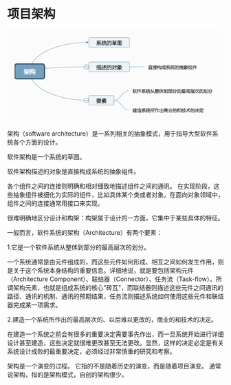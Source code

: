 # 项目架构

![1](2302.png)

 架构（software architecture）是一系列相关的抽象模式，用于指导大型软件系统各个方面的设计。

 软件架构是一个系统的草图。

 软件架构描述的对象是直接构成系统的抽象组件。

 各个组件之间的连接则明确和相对细致地描述组件之间的通讯。
 在实现阶段，这些抽象组件被细化为实际的组件，比如具体某个类或者对象。在面向对象领域中，组件之间的连接通常用接口来实现。 

很难明确地区分设计和构架：构架属于设计的一方面，它集中于某些具体的特征。

一般而言，软件系统的架构（Architecture）有两个要素：

1.它是一个软件系统从整体到部分的最高层次的划分。

一个系统通常是由元件组成的，而这些元件如何形成、相互之间如何发生作用，则是关于这个系统本身结构的重要信息。详细地说，就是要包括架构元件（Architecture Component）、联结器（Connector）、任务流（Task-flow）。所谓架构元素，也就是组成系统的核心"砖瓦"，而联结器则描述这些元件之间通讯的路径、通讯的机制、通讯的预期结果，任务流则描述系统如何使用这些元件和联结器完成某一项需求。

2.建造一个系统所作出的最高层次的、以后难以更改的，商业的和技术的决定。

在建造一个系统之前会有很多的重要决定需要事先作出，而一旦系统开始进行详细设计甚至建造，这些决定就很难更改甚至无法更改。显然，这样的决定必定是有关系统设计成败的最重要决定，必须经过非常慎重的研究和考察。

架构是一个演变的过程。
它指的不是随着历史的演变，而是随着项目演变。
通常说架构，指的是架构模式，自创的架构很少。
